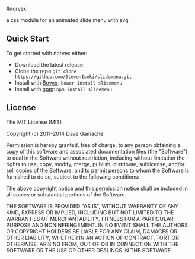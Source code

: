 #norvex

a css module for an animated slide menu with svg

## Quick Start

To get started with norvex either:
- Download the latest release
- Clone the repo `git clone https://github.com/StevenIseki/slidemenu.git`
- Install with [Bower](http://bower.io): `bower install slidemenu`
- Install with [npm](http://npmjs.org): `npm install slidemenu`

## License

The MIT License (MIT)

Copyright (c) 2011-2014 Dave Gamache

Permission is hereby granted, free of charge, to any person obtaining a copy
of this software and associated documentation files (the "Software"), to deal
in the Software without restriction, including without limitation the rights
to use, copy, modify, merge, publish, distribute, sublicense, and/or sell
copies of the Software, and to permit persons to whom the Software is
furnished to do so, subject to the following conditions:

The above copyright notice and this permission notice shall be included in
all copies or substantial portions of the Software.

THE SOFTWARE IS PROVIDED "AS IS", WITHOUT WARRANTY OF ANY KIND, EXPRESS OR
IMPLIED, INCLUDING BUT NOT LIMITED TO THE WARRANTIES OF MERCHANTABILITY,
FITNESS FOR A PARTICULAR PURPOSE AND NONINFRINGEMENT. IN NO EVENT SHALL THE
AUTHORS OR COPYRIGHT HOLDERS BE LIABLE FOR ANY CLAIM, DAMAGES OR OTHER
LIABILITY, WHETHER IN AN ACTION OF CONTRACT, TORT OR OTHERWISE, ARISING FROM,
OUT OF OR IN CONNECTION WITH THE SOFTWARE OR THE USE OR OTHER DEALINGS IN
THE SOFTWARE.
